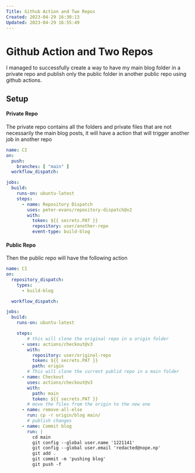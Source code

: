 ```yaml
---
Title: Github Action and Two Repos
Created: 2023-04-29 16:30:13
Updated: 2023-04-29 16:55:49
---
```


# Github Action and Two Repos

I managed to successfully create a way to have my main blog folder in a private repo and publish only the public folder in another public repo using github actions.


## Setup

#### Private Repo

The private repo contains all the folders and private files that are not necessarily the main blog posts, it will have a action that will trigger another job in another repo

```yaml
name: CI
on:
  push:
    branches: [ "main" ]
  workflow_dispatch:

jobs:
  build:
    runs-on: ubuntu-latest
    steps:
      - name: Repository Dispatch
        uses: peter-evans/repository-dispatch@v2
        with:
          token: ${{ secrets.PAT }}
          repository: user/another-repo
          event-type: build-blog
```

#### Public Repo

Then the public repo will have the following action

```yaml
name: CI
on:
  repository_dispatch:
    types:
      - build-blog

  workflow_dispatch:

jobs:
  build:
    runs-on: ubuntu-latest

    steps:
	    # this will clone the original repo in a origin folder
      - uses: actions/checkout@v3
        with:
          repository: user/original-repo
          token: ${{ secrets.PAT }}
          path: origin
        # This will clone the current publid repo in a main folder
      - name: Checkout
        uses: actions/checkout@v3
        with:
          path: main
          token: ${{ secrets.PAT }}
		# move the files from the origin to the new one
      - name: remove-all-else
        run: cp -r origin/blog main/
	    # publish changes
      - name: Commit blog
        run: |
          cd main
          git config --global user.name '1221141'
          git config --global user.email 'redacted@nope.np'
          git add .
          git commit -m 'pushing blog'
          git push -f
```